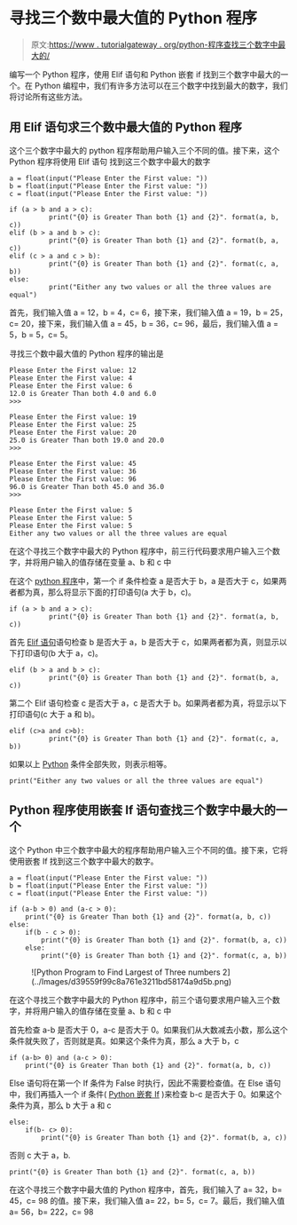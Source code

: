 # 寻找三个数中最大值的 Python 程序

> 原文:[https://www . tutorialgateway . org/python-程序查找三个数字中最大的/](https://www.tutorialgateway.org/python-program-to-find-largest-of-three-numbers/)

编写一个 Python 程序，使用 Elif 语句和 Python 嵌套 if 找到三个数字中最大的一个。在 Python 编程中，我们有许多方法可以在三个数字中找到最大的数字，我们将讨论所有这些方法。

## 用 Elif 语句求三个数中最大值的 Python 程序

这个三个数字中最大的 python 程序帮助用户输入三个不同的值。接下来，这个 Python 程序将使用 Elif 语句 找到这三个数字中最大的数字

```
a = float(input("Please Enter the First value: "))
b = float(input("Please Enter the First value: "))
c = float(input("Please Enter the First value: "))

if (a > b and a > c):
          print("{0} is Greater Than both {1} and {2}". format(a, b, c))
elif (b > a and b > c):
          print("{0} is Greater Than both {1} and {2}". format(b, a, c))
elif (c > a and c > b):
          print("{0} is Greater Than both {1} and {2}". format(c, a, b))
else:
          print("Either any two values or all the three values are equal")
```

首先，我们输入值 a = 12，b = 4，c= 6，接下来，我们输入值 a = 19，b = 25，c= 20，接下来，我们输入值 a = 45，b = 36，c= 96，最后，我们输入值 a = 5，b = 5，c= 5。

寻找三个数中最大值的 Python 程序的输出是

```
Please Enter the First value: 12
Please Enter the First value: 4
Please Enter the First value: 6
12.0 is Greater Than both 4.0 and 6.0
>>> 

Please Enter the First value: 19
Please Enter the First value: 25
Please Enter the First value: 20
25.0 is Greater Than both 19.0 and 20.0
>>> 

Please Enter the First value: 45
Please Enter the First value: 36
Please Enter the First value: 96
96.0 is Greater Than both 45.0 and 36.0
>>> 

Please Enter the First value: 5
Please Enter the First value: 5
Please Enter the First value: 5
Either any two values or all the three values are equal
```

在这个寻找三个数字中最大的 Python 程序中，前三行代码要求用户输入三个数字，并将用户输入的值存储在变量 a、b 和 c 中

在这个 [python 程序](https://www.tutorialgateway.org/python-programming-examples/)中，第一个 if 条件检查 a 是否大于 b，a 是否大于 c，如果两者都为真，那么将显示下面的打印语句(a 大于 b，c)。

```
if (a > b and a > c):
          print("{0} is Greater Than both {1} and {2}". format(a, b, c))
```

首先 [Elif 语句](https://www.tutorialgateway.org/python-elif-statement/)语句检查 b 是否大于 a，b 是否大于 c，如果两者都为真，则显示以下打印语句(b 大于 a，c)。

```
elif (b > a and b > c):
          print("{0} is Greater Than both {1} and {2}". format(b, a, c))
```

第二个 Elif 语句检查 c 是否大于 a，c 是否大于 b。如果两者都为真，将显示以下打印语句(c 大于 a 和 b)。

```
elif (c>a and c>b):
          print("{0} is Greater Than both {1} and {2}". format(c, a, b))
```

如果以上 [Python](https://www.tutorialgateway.org/python-tutorial/) 条件全部失败，则表示相等。

```
print("Either any two values or all the three values are equal")
```

## Python 程序使用嵌套 If 语句查找三个数字中最大的一个

这个 Python 中三个数字中最大的程序帮助用户输入三个不同的值。接下来，它将使用嵌套 If 找到这三个数字中最大的数字。

```
a = float(input("Please Enter the First value: "))
b = float(input("Please Enter the First value: "))
c = float(input("Please Enter the First value: "))

if (a-b > 0) and (a-c > 0):
    print("{0} is Greater Than both {1} and {2}". format(a, b, c))
else:
    if(b - c > 0):
        print("{0} is Greater Than both {1} and {2}". format(b, a, c))
    else:
        print("{0} is Greater Than both {1} and {2}". format(c, a, b))
```

<figure class="wp-block-image">![Python Program to Find Largest of Three numbers 2](../Images/d39559f99c8a761e3211bd58174a9d5b.png)</figure>

在这个寻找三个数字中最大的 Python 程序中，前三个语句要求用户输入三个数字，并将用户输入的值存储在变量 a、b 和 c 中

首先检查 a-b 是否大于 0，a-c 是否大于 0。如果我们从大数减去小数，那么这个条件就失败了，否则就是真。如果这个条件为真，那么 a 大于 b，c

```
if (a-b> 0) and (a-c > 0):
    print("{0} is Greater Than both {1} and {2}". format(a, b, c))
```

Else 语句将在第一个 If 条件为 False 时执行，因此不需要检查值。在 Else 语句中，我们再插入一个 if 条件( [Python 嵌套 If](https://www.tutorialgateway.org/python-nested-if/) )来检查 b-c 是否大于 0。如果这个条件为真，那么 b 大于 a 和 c

```
else:
    if(b- c> 0):
        print("{0} is Greater Than both {1} and {2}". format(b, a, c))
```

否则 c 大于 a，b.

```
print("{0} is Greater Than both {1} and {2}". format(c, a, b))
```

在这个寻找三个数字中最大值的 Python 程序中，首先，我们输入了 a= 32，b= 45，c= 98 的值。接下来，我们输入值 a= 22，b= 5，c= 7。最后，我们输入值 a= 56，b= 222，c= 98